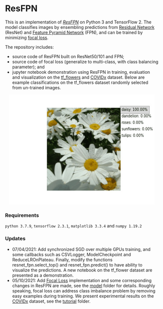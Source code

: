# ResFPN

This is an implementation of [*ResFPN*](https://github.com/DrMMZ/ResFPN/tree/main/model) on Python 3 and TensorFlow 2. The model classifies images by ensembling predictions from [Residual Network](https://arxiv.org/abs/1512.03385) (ResNet) and [Feature Pyramid Network](https://arxiv.org/abs/1612.03144) (FPN), and can be trained by minimizing [focal loss](https://arxiv.org/abs/1708.02002). 

The repository includes:
* source code of ResFPN built on ResNet50/101 and FPN;
* source code of focal loss (generalize to multi-class, with class balancing parameter); and
* jupyter notebook demonstration using ResFPN in training, evaluation and visualization on the [tf_flowers](https://www.tensorflow.org/datasets/catalog/tf_flowers) and [COVIDx](https://github.com/lindawangg/COVID-Net) dataset. Below are example classifications on the tf_flowers dataset randomly selected from un-trained images.

<p align="center">
  <img src="https://raw.githubusercontent.com/DrMMZ/drmmz.github.io/master/images/flower_movie.gif" width='480' height='360'/>
</p>


### Requirements
`python 3.7.9`, `tensorflow 2.3.1`, `matplotlib 3.3.4` and `numpy 1.19.2`

### Updates
* 07/04/2021: Add synchronized SGD over multiple GPUs training, and some callbacks such as CSVLogger, ModelCheckpoint and ReduceLROnPlateau. Finally, modify the functions resnet_fpn.select_top() and resnet_fpn.predict() to have ability to visualize the predictions. A new notebook on the tf_flower dataset are presented as a demonstration.
* 05/10/2021: Add [Focal Loss](https://arxiv.org/abs/1708.02002) implementation and some corresponding changes in ResFPN are made, see the [model](https://github.com/DrMMZ/ResFPN/tree/main/model) folder for details. Roughly speaking, focal loss can address class imbalance problem by removing easy examples during training. We present experimental results on the [COVIDx](https://github.com/lindawangg/COVID-Net) dataset, see the [tutorial](https://github.com/DrMMZ/ResFPN/tree/main/tutorial) folder.
